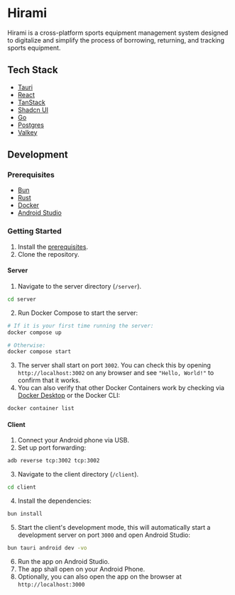 # Hirami

Hirami is a cross-platform sports equipment management system designed to digitalize and simplify the process of borrowing, returning, and tracking sports equipment.

## Tech Stack

- [Tauri](https://tauri.app/)
- [React](https://react.dev/)
- [TanStack](https://tanstack.com/)
- [Shadcn UI](https://ui.shadcn.com/)
- [Go](https://go.dev/)
- [Postgres](https://www.postgresql.org/)
- [Valkey](https://valkey.io/)

## Development

### Prerequisites

- [Bun](https://bun.com/)
- [Rust](https://rust-lang.org/)
- [Docker](https://www.docker.com/)
- [Android Studio](https://developer.android.com/studio)

### Getting Started

1. Install the [prerequisites](#prerequisites).
2. Clone the repository.

#### Server

1. Navigate to the server directory (`/server`).

```bash
cd server
```

2. Run Docker Compose to start the server:

```bash
# If it is your first time running the server:
docker compose up

# Otherwise:
docker compose start
```

3. The server shall start on port `3002`. You can check this by opening `http://localhost:3002` on any browser and see `"Hello, World!"` to confirm that it works.
4. You can also verify that other Docker Containers work by checking via [Docker Desktop](https://www.docker.com/products/docker-desktop/) or the Docker CLI:

```bash
docker container list
```

#### Client

1. Connect your Android phone via USB.
2. Set up port forwarding:

```bash
adb reverse tcp:3002 tcp:3002
```

3. Navigate to the client directory (`/client`).

```bash
cd client
```

4. Install the dependencies:

```bash
bun install
```

5. Start the client's development mode, this will automatically start a development server on port `3000` and open Android Studio:

```bash
bun tauri android dev -vo
```

6. Run the app on Android Studio.
7. The app shall open on your Android Phone.
8. Optionally, you can also open the app on the browser at `http://localhost:3000`
